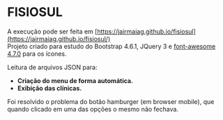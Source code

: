 # FISIOSUL

A execução pode ser feita em [https://jairmaiag.github.io/fisiosul](https://jairmaiag.github.io/fisiosul/)  
Projeto criado para estudo do Bootstrap 4.6.1, JQuery 3 e [font-awesome 4.7.0](https://onface.github.io/font-awesome/) para os ícones.

Leitura de arquivos JSON para:

* **Criação do menu de forma automática.**
* **Exibição das clínicas.**

Foi resolvido o problema do botão hamburger (em browser mobile), que quando clicado em uma das opções o mesmo não fechava.



